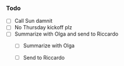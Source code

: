### Todo

- [ ] Call Sun damnit
- [ ] No Thursday kickoff plz
- [ ] Summarize with Olga and send to Riccardo
   - [ ] Summarize with Olga
   - [ ] Send to Riccardo
   
